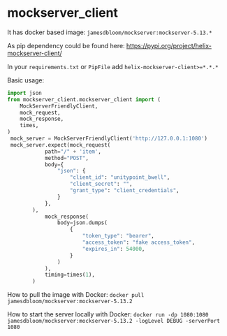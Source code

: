 # mockserver_client
It has docker based image: ``jamesdbloom/mockserver:mockserver-5.13.*``

As pip dependency could be found here: https://pypi.org/project/helix-mockserver-client/

In your ``requirements.txt`` or ```PipFile```  add ```helix-mockserver-client>=*.*.*```

Basic usage:

```python
import json
from mockserver_client.mockserver_client import (
    MockServerFriendlyClient,
    mock_request,
    mock_response,
    times,
)
 mock_server = MockServerFriendlyClient('http://127.0.0.1:1080')
 mock_server.expect(mock_request(
            path="/" + 'item',
            method="POST",
            body={
                "json": {
                    "client_id": "unitypoint_bwell",
                    "client_secret": "",
                    "grant_type": "client_credentials",
                }
            },
        ),
            mock_response(
                body=json.dumps(
                    {
                        "token_type": "bearer",
                        "access_token": "fake access_token",
                        "expires_in": 54000,
                    }
                )
            ),
            timing=times(1),
        )
```
How to pull the image with Docker:
```docker pull jamesdbloom/mockserver:mockserver-5.13.2```

How to start the server locally with Docker:
```docker run -dp 1080:1080 jamesdbloom/mockserver:mockserver-5.13.2 -logLevel DEBUG -serverPort 1080```
